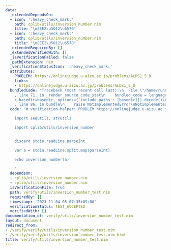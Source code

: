 ```yaml
---
data:
  _extendedDependsOn:
  - icon: ':heavy_check_mark:'
    path: cplib/utils/inversion_number.nim
    title: "\u8EE2\u5012\u6570"
  - icon: ':heavy_check_mark:'
    path: cplib/utils/inversion_number.nim
    title: "\u8EE2\u5012\u6570"
  _extendedRequiredBy: []
  _extendedVerifiedWith: []
  _isVerificationFailed: false
  _pathExtension: nim
  _verificationStatusIcon: ':heavy_check_mark:'
  attributes:
    PROBLEM: https://onlinejudge.u-aizu.ac.jp/problems/ALDS1_5_D
    links:
    - https://onlinejudge.u-aizu.ac.jp/problems/ALDS1_5_D
  bundledCode: "Traceback (most recent call last):\n  File \"/home/runner/.local/lib/python3.10/site-packages/onlinejudge_verify/documentation/build.py\"\
    , line 71, in _render_source_code_stat\n    bundled_code = language.bundle(stat.path,\
    \ basedir=basedir, options={'include_paths': [basedir]}).decode()\n  File \"/home/runner/.local/lib/python3.10/site-packages/onlinejudge_verify/languages/nim.py\"\
    , line 86, in bundle\n    raise NotImplementedError\nNotImplementedError\n"
  code: '# verification-helper: PROBLEM https://onlinejudge.u-aizu.ac.jp/problems/ALDS1_5_D

    import sequtils, strutils

    import cplib/utils/inversion_number


    discard stdin.readLine.parseInt

    var a = stdin.readLine.split.map(parseInt)

    echo inversion_number(a)

    '
  dependsOn:
  - cplib/utils/inversion_number.nim
  - cplib/utils/inversion_number.nim
  isVerificationFile: true
  path: verify/utils/inversion_number_test.nim
  requiredBy: []
  timestamp: '2023-11-04 05:07:35+09:00'
  verificationStatus: TEST_ACCEPTED
  verifiedWith: []
documentation_of: verify/utils/inversion_number_test.nim
layout: document
redirect_from:
- /verify/verify/utils/inversion_number_test.nim
- /verify/verify/utils/inversion_number_test.nim.html
title: verify/utils/inversion_number_test.nim
---
```


